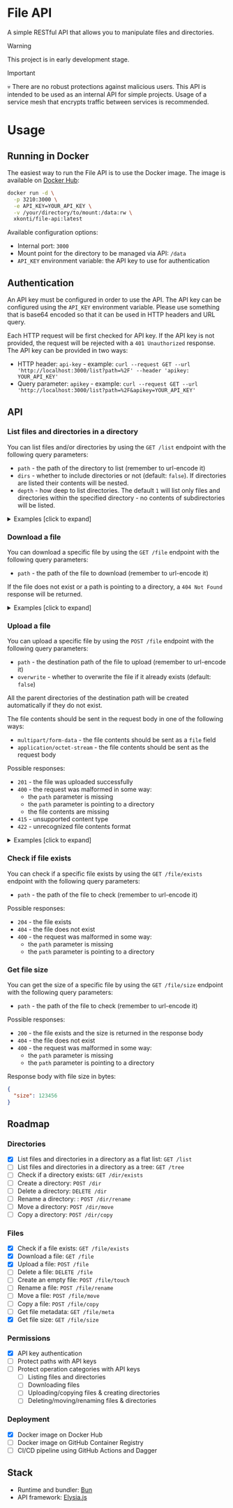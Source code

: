# File API

A simple RESTful API that allows you to manipulate files and directories.

> [!WARNING]
> This project is in early development stage.

> [!IMPORTANT]
> 💀 There are no robust protections against malicious users. This API is intended to be used as an internal API for simple projects. Usage of a service mesh that encrypts traffic between services is recommended.

# Usage

## Running in Docker

The easiest way to run the File API is to use the Docker image. The image is available on [Docker Hub](https://hub.docker.com/r/xkonti/file-api):

```bash
docker run -d \
  -p 3210:3000 \
  -e API_KEY=YOUR_API_KEY \
  -v /your/directory/to/mount:/data:rw \
  xkonti/file-api:latest
```

Available configuration options:

- Internal port: `3000`
- Mount point for the directory to be managed via API: `/data`
- `API_KEY` environment variable: the API key to use for authentication

## Authentication

An API key must be configured in order to use the API. The API key can be configured using the `API_KEY` environment variable. Please use something that is base64 encoded so that it can be used in HTTP headers and URL query.

Each HTTP request will be first checked for API key. If the API key is not provided, the request will be rejected with a `401 Unauthorized` response. The API key can be provided in two ways:

- HTTP header: `api-key` - example: `curl --request GET --url 'http://localhost:3000/list?path=%2F' --header 'apikey: YOUR_API_KEY'`
- Query parameter: `apikey` - example: `curl --request GET --url 'http://localhost:3000/list?path=%2F&apikey=YOUR_API_KEY'`

## API

### List files and directories in a directory

You can list files and/or directories by using the `GET /list` endpoint with the following query parameters:

- `path` - the path of the directory to list (remember to url-encode it)
- `dirs` - whether to include directories or not (default: `false`). If directories are listed their contents will be nested.
- `depth` - how deep to list directories. The default `1` will list only files and directories within the specified directory - no contents of subdirectories will be listed.

<details>
  <summary>Examples [click to expand]</summary>

- `curl --request GET --url 'http://localhost:3000/list?path=%2F'` - list only files in the root directory (`%2F` is the encoded `/`):
  ```json
  [
    {
      "name": "Expenses 2022.xlsx",
      "fullPath": "/Expenses 2022.xlsx",
      "type": "file"
    }
  ]
  ```
- `curl --request GET --url 'http://localhost:3000/list?path=%2F&dirs=true'` - list files and directories in the root directory (`%2F` is the encoded `/`):

  ```json
  [
    {
      "name": "repos",
      "fullPath": "/repos",
      "type": "dir"
    },
    {
      "name": "Expenses 2022.xlsx",
      "fullPath": "/Expenses 2022.xlsx",
      "type": "file"
    }
  ]
  ```

- `curl --request GET --url 'http://localhost:3000/list?path=%2F&dirs=true&depth=2'` - list files and directories in the root directory. Additionally increase depth to `2` so that the contents of the `repos` directory are listed:
  ```json
  [
    {
      "name": "repos",
      "fullPath": "/repos",
      "type": "dir",
      "contents": [
        {
          "name": "rusty-result-ts",
          "fullPath": "/repos/rusty-result-ts",
          "type": "dir"
        },
        {
          "name": "vue-smart-routes",
          "fullPath": "/repos/vue-smart-routes",
          "type": "dir"
        },
        {
          "name": "todo.md",
          "fullPath": "/repos/todo.md",
          "type": "file"
        },
        {
          "name": "clean-node-package-typescript",
          "fullPath": "/repos/clean-node-package-typescript",
          "type": "dir"
        },
        {
          "name": "notes.md",
          "fullPath": "/repos/notes.md",
          "type": "file"
        }
      ]
    },
    {
      "name": "Expenses 2022.xlsx",
      "fullPath": "/Expenses 2022.xlsx",
      "type": "file"
    }
  ]
  ```
- `curl --request GET --url 'http://localhost:3000/list?path=%2F&dirs=true&depth=2'` - list **only files** in the root directory. Additionally increase depth to `2` so that the contents of the `repos` directory are listed. This will present all the files as a flat list:
  ```json
  [
    {
      "name": "todo.md",
      "fullPath": "/repos/todo.md",
      "type": "file"
    },
    {
      "name": "notes.md",
      "fullPath": "/repos/notes.md",
      "type": "file"
    },
    {
      "name": "Expenses 2022.xlsx",
      "fullPath": "/Expenses 2022.xlsx",
      "type": "file"
    }
  ]
  ```
- `curl --request GET --url 'http://localhost:3000/list?path=repos%2Frusty-result.ts&dirs=true'` - list files and directories in the `repos/rusty-result.ts` directory. Additionally increase depth to `2` so that the contents of the `repos` directory are listed:
  ```json
  [
    {
      "name": "repos",
      "fullPath": "/repos",
      "type": "dir",
      "contents": [
        {
          "name": "rusty-result-ts",
          "fullPath": "/repos/rusty-result-ts",
          "type": "dir"
        },
        {
          "name": "vue-smart-routes",
          "fullPath": "/repos/vue-smart-routes",
          "type": "dir"
        },
        {
          "name": "todo.md",
          "fullPath": "/repos/todo.md",
          "type": "file"
        },
        {
          "name": "clean-node-package-typescript",
          "fullPath": "/repos/clean-node-package-typescript",
          "type": "dir"
        },
        {
          "name": "notes.md",
          "fullPath": "/repos/notes.md",
          "type": "file"
        }
      ]
    },
    {
      "name": "Expenses 2022.xlsx",
      "fullPath": "/Expenses 2022.xlsx",
      "type": "file"
    }
  ]
  ```
  </details>

### Download a file

You can download a specific file by using the `GET /file` endpoint with the following query parameters:

- `path` - the path of the file to download (remember to url-encode it)

If the file does not exist or a path is pointing to a directory, a `404 Not Found` response will be returned.

<details>
  <summary>Examples [click to expand]</summary>

- `curl --request GET --url 'http://localhost:3000/file?path=%2FExpenses%202022.xlsx'` - download the `Expenses 2022.xlsx` file (`%2FExpenses%202022.xlsx` is the encoded `/Expenses 2022.xlsx`)
</details>

### Upload a file

You can upload a specific file by using the `POST /file` endpoint with the following query parameters:

- `path` - the destination path of the file to upload (remember to url-encode it)
- `overwrite` - whether to overwrite the file if it already exists (default: `false`)

All the parent directories of the destination path will be created automatically if they do not exist.

The file contents should be sent in the request body in one of the following ways:

- `multipart/form-data` - the file contents should be sent as a `file` field
- `application/octet-stream` - the file contents should be sent as the request body

Possible responses:

- `201` - the file was uploaded successfully
- `400` - the request was malformed in some way:
  - the `path` parameter is missing
  - the `path` parameter is pointing to a directory
  - the file contents are missing
- `415` - unsupported content type
- `422` - unrecognized file contents format

<details>
  <summary>Examples [click to expand]</summary>

- `curl --request POST --url 'http://localhost:3000/file?path=%2FExpenses%202022.xlsx' --header 'Content-Type: application/octet-stream' --data-binary @/path/to/file` - upload the `Expenses 2022.xlsx` file (`%2FExpenses%202022.xlsx` is the encoded `/Expenses 2022.xlsx`)
</details>

### Check if file exists

You can check if a specific file exists by using the `GET /file/exists` endpoint with the following query parameters:

- `path` - the path of the file to check (remember to url-encode it)

Possible responses:

- `204` - the file exists
- `404` - the file does not exist
- `400` - the request was malformed in some way:
  - the `path` parameter is missing
  - the `path` parameter is pointing to a directory

### Get file size

You can get the size of a specific file by using the `GET /file/size` endpoint with the following query parameters:

- `path` - the path of the file to check (remember to url-encode it)

Possible responses:

- `200` - the file exists and the size is returned in the response body
- `404` - the file does not exist
- `400` - the request was malformed in some way:
  - the `path` parameter is missing
  - the `path` parameter is pointing to a directory

Response body with file size in bytes:

```json
{
  "size": 123456
}
```

## Roadmap

### Directories

- [x] List files and directories in a directory as a flat list: `GET /list`
- [ ] List files and directories in a directory as a tree: `GET /tree`
- [ ] Check if a directory exists: `GET /dir/exists`
- [ ] Create a directory: `POST /dir`
- [ ] Delete a directory: `DELETE /dir`
- [ ] Rename a directory: : `POST /dir/rename`
- [ ] Move a directory: `POST /dir/move`
- [ ] Copy a directory: `POST /dir/copy`

### Files

- [x] Check if a file exists: `GET /file/exists`
- [x] Download a file: `GET /file`
- [x] Upload a file: `POST /file`
- [ ] Delete a file: `DELETE /file`
- [ ] Create an empty file: `POST /file/touch`
- [ ] Rename a file: `POST /file/rename`
- [ ] Move a file: `POST /file/move`
- [ ] Copy a file: `POST /file/copy`
- [ ] Get file metadata: `GET /file/meta`
- [x] Get file size: `GET /file/size`

### Permissions

- [x] API key authentication
- [ ] Protect paths with API keys
- [ ] Protect operation categories with API keys
  - [ ] Listing files and directories
  - [ ] Downloading files
  - [ ] Uploading/copying files & creating directories
  - [ ] Deleting/moving/renaming files & directories

### Deployment

- [x] Docker image on Docker Hub
- [ ] Docker image on GitHub Container Registry
- [ ] CI/CD pipeline using GitHub Actions and Dagger

## Stack

- Runtime and bundler: [Bun](https://bun.sh/)
- API framework: [Elysia.js](https://elysiajs.com/)
